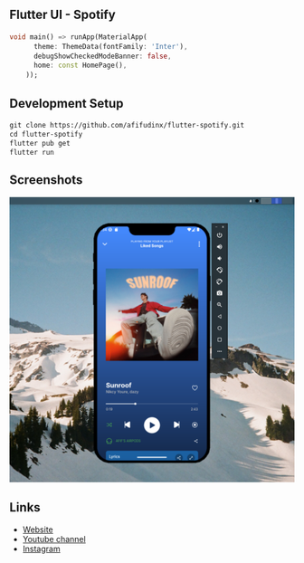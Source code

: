 ## Flutter UI - Spotify

```dart
void main() => runApp(MaterialApp(
      theme: ThemeData(fontFamily: 'Inter'),
      debugShowCheckedModeBanner: false,
      home: const HomePage(),
    ));
```

## Development Setup
```
git clone https://github.com/afifudinx/flutter-spotify.git
cd flutter-spotify
flutter pub get
flutter run
```

## Screenshots
<img src="ss.png" />

## Links

* [Website](https://afifudinx.vercel.app)
* [Youtube channel](https://youtube.com/developedbyafif)
* [Instagram](https://instagram.com/developedbyafif)
